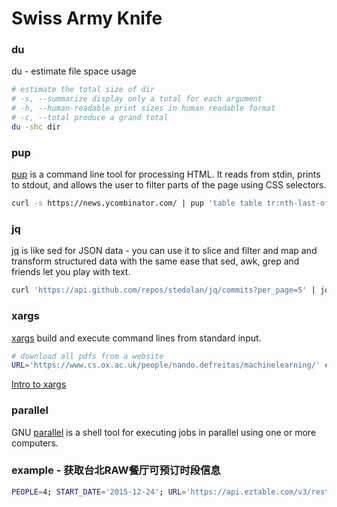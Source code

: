 # Swiss Army Knife

### du

du - estimate file space usage

```zsh
# estimate the total size of dir
# -s, --summarize display only a total for each argument
# -h, --human-readable print sizes in human readable format
# -c, --total produce a grand total
du -shc dir
```

### pup

[pup](https://github.com/EricChiang/pup) is a command line tool for processing HTML. It reads from stdin, prints to stdout, and allows the user to filter parts of the page using CSS selectors.

```zsh
curl -s https://news.ycombinator.com/ | pup 'table table tr:nth-last-of-type(n+2) td.title a'
```

### jq

[jq](https://stedolan.github.io/jq/) is like sed for JSON data - you can use it to slice and filter and map and transform structured data with the same ease that sed, awk, grep and friends let you play with text.

```zsh
curl 'https://api.github.com/repos/stedolan/jq/commits?per_page=5' | jq '.[0] | {message: .commit.message, name: .commit.committer.name}'
```

### xargs

[xargs](http://linux.die.net/man/1/xargs) build and execute command lines from standard input.

```zsh
# download all pdfs from a website
URL='https://www.cs.ox.ac.uk/people/nando.defreitas/machinelearning/' curl -s $URL | pup 'a attr{href}' | grep pdf | xargs -I {} wget $URL{}
```

[Intro to xargs](https://www.youtube.com/watch?v=8kAB_VgokMY)

### parallel

GNU [parallel](https://www.gnu.org/software/parallel/) is a shell tool for executing jobs in parallel using one or more computers.

### example - 获取台北RAW餐厅可预订时段信息

```zsh
PEOPLE=4; START_DATE='2015-12-24'; URL='https://api.eztable.com/v3/restaurants/2128/quotas?date=%s&people=%s&premium=true\n'; seq 0 10 | xargs -I {} date -d $START_DATE" {} days" +%Y-%m-%d | xargs -I {} printf $URL {} $PEOPLE | parallel "curl -s {} | jq '.premium_quotas[] | select(.availability==true) | {datetime: .datetime, purchase_link: .purchase_link}'"
```